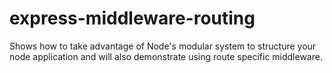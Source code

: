 express-middleware-routing
==========================

Shows how to take advantage of Node's modular system to structure your node application and will also demonstrate using route specific middleware.



